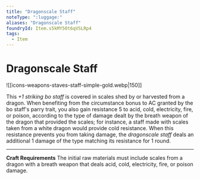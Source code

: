 ```yaml
---
title: "Dragonscale Staff"
noteType: ":luggage:"
aliases: "Dragonscale Staff"
foundryId: Item.s5kMY50t6qVSLRp4
tags:
  - Item
---
```


# Dragonscale Staff
![[icons-weapons-staves-staff-simple-gold.webp|150]]

This _+1 striking bo staff_ is covered in scales shed by or harvested from a dragon. When benefiting from the circumstance bonus to AC granted by the bo staff's parry trait, you also gain resistance 5 to acid, cold, electricity, fire, or poison, according to the type of damage dealt by the breath weapon of the dragon that provided the scales; for instance, a staff made with scales taken from a white dragon would provide cold resistance. When this resistance prevents you from taking damage, the _dragonscale staff_ deals an additional 1 damage of the type matching its resistance for 1 round.

* * *

**Craft Requirements** The initial raw materials must include scales from a dragon with a breath weapon that deals acid, cold, electricity, fire, or poison damage.
